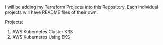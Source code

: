 I will be adding my Terraform Projects into this Repository.
Each individual projects will have README files of their own.


Projects:
1. AWS Kubernetes Cluster K3S
2. AWS Kubernetes Using EKS